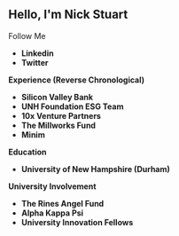 ## Hello, I'm Nick Stuart

Follow Me<B>
<ul>
<li>Linkedin</li>
<li>Twitter</li>
</ul>

Experience (Reverse Chronological)
<ul>
<li>Silicon Valley Bank</li>
<li>UNH Foundation ESG Team</li>
<li>10x Venture Partners</li>
<li>The Millworks Fund</li>
<li>Minim</li>
</ul>

Education
<ul>
<li>University of New Hampshire (Durham)</li>
</ul>

University Involvement
<ul>
<li>The Rines Angel Fund</li>
<li>Alpha Kappa Psi</li>
  <li>University Innovation Fellows</li>
</ul>
